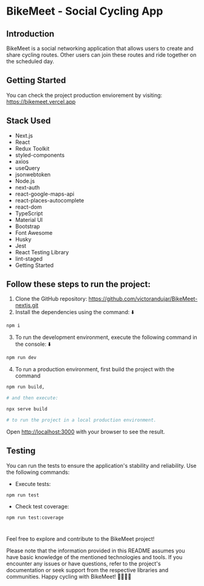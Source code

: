 # BikeMeet - Social Cycling App

## Introduction

BikeMeet is a social networking application that allows users to create and share cycling routes. Other users can join these routes and ride together on the scheduled day.

## Getting Started

You can check the project production enviorement by visiting: https://bikemeet.vercel.app

## Stack Used

- Next.js
- React
- Redux Toolkit
- styled-components
- axios
- useQuery
- jsonwebtoken
- Node.js
- next-auth
- react-google-maps-api
- react-places-autocomplete
- react-dom
- TypeScript
- Material UI
- Bootstrap
- Font Awesome
- Husky
- Jest
- React Testing Library
- lint-staged
- Getting Started

## Follow these steps to run the project:

1. Clone the GitHub repository: https://github.com/victorandujar/BikeMeet-nextjs.git
2. Install the dependencies using the command: ⬇️

```bash
npm i
```

3. To run the development environment, execute the following command in the console: ⬇️

```bash
npm run dev
```

4. To run a production environment, first build the project with the command

```bash
npm run build,

# and then execute:

npx serve build

# to run the project in a local production environment.
```

Open [http://localhost:3000](http://localhost:3000) with your browser to see the result.

## Testing

You can run the tests to ensure the application's stability and reliability. Use the following commands:

- Execute tests:

```bash
npm run test

```

- Check test coverage:

```bash
npm run test:coverage
```

#

Feel free to explore and contribute to the BikeMeet project!

Please note that the information provided in this README assumes you have basic knowledge of the mentioned technologies and tools. If you encounter any issues or have questions, refer to the project's documentation or seek support from the respective libraries and communities. Happy cycling with BikeMeet! 🚴‍♂️🚴‍♀️
